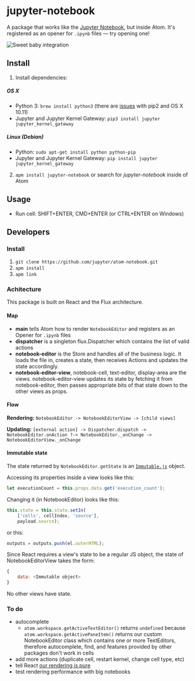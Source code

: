 # jupyter-notebook

A package that works like the [Jupyter Notebook](http://jupyter.org/), but inside Atom. It's registered as an opener for `.ipynb` files — try opening one!

![Sweet baby integration](http://i.imgur.com/100MtXR.png)

## Install

1. Install dependencies:

 ##### OS X

  * Python 3: `brew install python3` (there are [issues](http://apple.stackexchange.com/questions/209572/how-to-use-pip-after-the-el-capitan-max-os-x-upgrade) with pip2 and OS X 10.11)
  * Jupyter and Jupyter Kernel Gateway: `pip3 install jupyter jupyter_kernel_gateway`

 ##### Linux (Debian)

  * Python: `sudo apt-get install python python-pip`
  * Jupyter and Jupyter Kernel Gateway: `pip install jupyter jupyter_kernel_gateway`

2. `apm install jupyter-notebook` or search for *jupyter-notebook* inside of Atom

## Usage

* Run cell: SHIFT+ENTER, CMD+ENTER (or CTRL+ENTER on Windows)

## Developers

### Install

1. `git clone https://github.com/jupyter/atom-notebook.git`
2. `apm install`
3. `apm link`

### Achitecture

This package is built on React and the Flux architecture.

#### Map

- **main** tells Atom how to render `NotebookEditor` and registers as an Opener for `.ipynb` files
- **dispatcher** is a singleton flux.Dispatcher which contains the list of valid actions
- **notebook-editor** is the Store and handles all of the business logic. It loads the file in, creates a state, then receives Actions and updates the state accordingly.
- **notebook-editor-view**, notebook-cell, text-editor, display-area are the views. notebook-editor-view updates its state by fetching it from notebook-editor, then passes appropriate bits of that state down to the other views as props.

#### Flow

**Rendering:** `NotebookEditor -> NotebookEditorView -> [child views]`

**Updating:** `[external action] -> Dispatcher.dispatch -> NotebookEditor.onAction ?-> NotebookEditor._onChange -> NotebookEditorView._onChange`

#### Immutable state

The state returned by `NotebookEditor.getState` is an [`Immutable.js`](https://facebook.github.io/immutable-js/) object.

Accessing its properties inside a view looks like this:

```javascript
let executionCount = this.props.data.get('execution_count');
```

Changing it (in NotebookEditor) looks like this:

```javascript
this.state = this.state.setIn(
    ['cells', cellIndex, 'source'],
    payload.source);
```

or this:

```javascript
outputs = outputs.push(el.outerHTML);
```

Since React requires a view's state to be a regular JS object, the state of NotebookEditorView takes the form:

```javascript
{
    data: <Immutable object>
}
```

No other views have state.

### To do

- autocomplete
  - `atom.workspace.getActiveTextEditor()` returns `undefined` because `atom.workspace.getActivePaneItem()` returns our custom NotebookEditor class which contains one or more TextEditors, therefore autocomplete, find, and features provided by other packages don't work in cells
- add more actions (duplicate cell, restart kernel, change cell type, etc)
- tell React [our rendering is pure](https://facebook.github.io/react/docs/advanced-performance.html)
- test rendering performance with big notebooks
